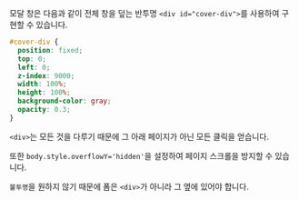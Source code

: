모달 창은 다음과 같이 전체 창을 덮는 반투명 `<div id="cover-div">`를 사용하여 구현할 수 있습니다.

```css
#cover-div {
  position: fixed;
  top: 0;
  left: 0;
  z-index: 9000;
  width: 100%;
  height: 100%;
  background-color: gray;
  opacity: 0.3;
}
```

`<div>`는 모든 것을 다루기 때문에 그 아래 페이지가 아닌 모든 클릭을 얻습니다.

또한 `body.style.overflowY='hidden'`을 설정하여 페이지 스크롤을 방지할 수 있습니다.

`불투명`을 원하지 않기 때문에 폼은 `<div>`가 아니라 그 옆에 있어야 합니다.
